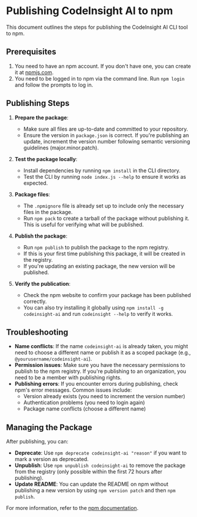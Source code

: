 # Publishing CodeInsight AI to npm

This document outlines the steps for publishing the CodeInsight AI CLI tool to npm.

## Prerequisites

1. You need to have an npm account. If you don't have one, you can create it at [npmjs.com](https://www.npmjs.com/signup).
2. You need to be logged in to npm via the command line. Run `npm login` and follow the prompts to log in.

## Publishing Steps

1. **Prepare the package**:
   - Make sure all files are up-to-date and committed to your repository.
   - Ensure the version in `package.json` is correct. If you're publishing an update, increment the version number following semantic versioning guidelines (major.minor.patch).

2. **Test the package locally**:
   - Install dependencies by running `npm install` in the CLI directory.
   - Test the CLI by running `node index.js --help` to ensure it works as expected.

3. **Package files**:
   - The `.npmignore` file is already set up to include only the necessary files in the package.
   - Run `npm pack` to create a tarball of the package without publishing it. This is useful for verifying what will be published.

4. **Publish the package**:
   - Run `npm publish` to publish the package to the npm registry.
   - If this is your first time publishing this package, it will be created in the registry.
   - If you're updating an existing package, the new version will be published.

5. **Verify the publication**:
   - Check the npm website to confirm your package has been published correctly.
   - You can also try installing it globally using `npm install -g codeinsight-ai` and run `codeinsight --help` to verify it works.

## Troubleshooting

- **Name conflicts**: If the name `codeinsight-ai` is already taken, you might need to choose a different name or publish it as a scoped package (e.g., `@yourusername/codeinsight-ai`).
- **Permission issues**: Make sure you have the necessary permissions to publish to the npm registry. If you're publishing to an organization, you need to be a member with publishing rights.
- **Publishing errors**: If you encounter errors during publishing, check npm's error messages. Common issues include:
  - Version already exists (you need to increment the version number)
  - Authentication problems (you need to login again)
  - Package name conflicts (choose a different name)

## Managing the Package

After publishing, you can:
- **Deprecate**: Use `npm deprecate codeinsight-ai "reason"` if you want to mark a version as deprecated.
- **Unpublish**: Use `npm unpublish codeinsight-ai` to remove the package from the registry (only possible within the first 72 hours after publishing).
- **Update README**: You can update the README on npm without publishing a new version by using `npm version patch` and then `npm publish`.

For more information, refer to the [npm documentation](https://docs.npmjs.com/cli/v8/commands/npm-publish).